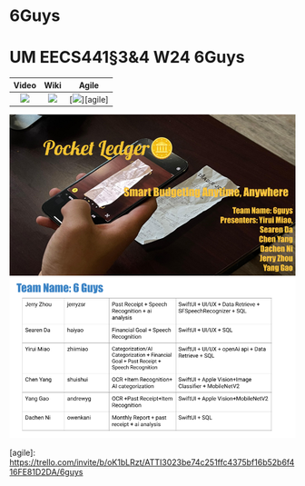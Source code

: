 # 6Guys
# UM EECS441§3&4 W24 6Guys

| Video  |  Wiki |  Agile |
|:-----:|:-----:|:--------:|
|[<img src="https://eecs441.eecs.umich.edu/img/admin/video.png">][video]|[<img src="https://eecs441.eecs.umich.edu/img/admin/wiki.png">][wiki]|[<img src="https://eecs441.eecs.umich.edu/img/admin/trello.png">][agile]|

<!--![Elevator Pitch](https://raw.githubusercontent.com/58456051/133131373-e909da64-93cb-449f-b9f0-3a58dcb1b9db.png) MUST be placed in publicly accessible github -->
![Elevator Pitch](/image/elevator_pitch.png)
![Team](/image/team.png)

[video]: https://youtu.be/p6svls3ul90
[wiki]: https://github.com/erayyym/6Guys/wiki
[agile]: https://trello.com/invite/b/oK1bLRzt/ATTI3023be74c251ffc4375bf16b52b6f416FE81D2DA/6guys <!-- MUST be made public -->






